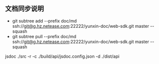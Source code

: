 ## 文档同步说明
- git subtree add --prefix doc/md ssh://git@g.hz.netease.com:22222/yunxin-doc/web-sdk.git master --squash
- git subtree pull --prefix doc/md ssh://git@g.hz.netease.com:22222/yunxin-doc/web-sdk.git master --squash

jsdoc ./src -r -c ./build/api/jsdoc.config.json -d ./dist/api
